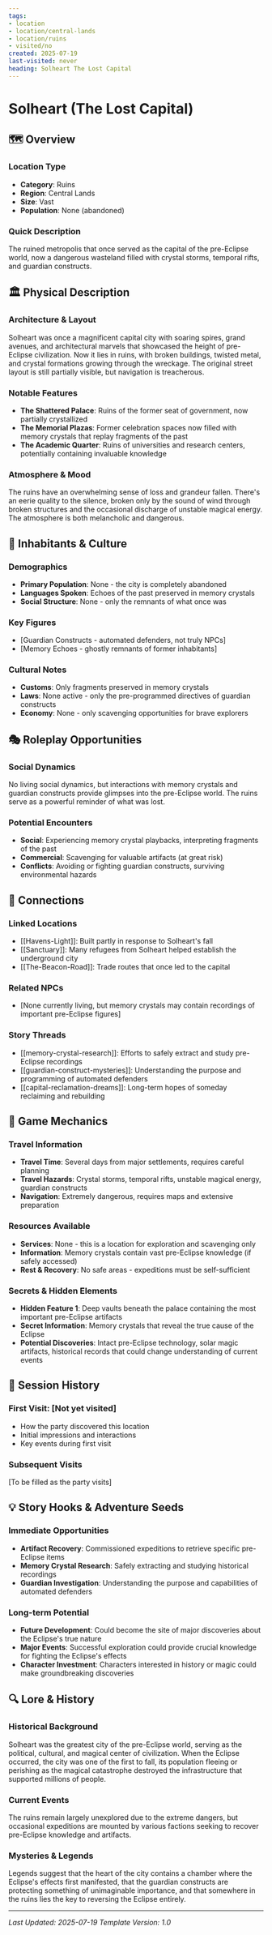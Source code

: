 ```yaml
---
tags:
- location
- location/central-lands
- location/ruins
- visited/no
created: 2025-07-19
last-visited: never
heading: Solheart The Lost Capital
---
```


# Solheart (The Lost Capital)

## 🗺️ Overview
### Location Type
- **Category**: Ruins
- **Region**: Central Lands
- **Size**: Vast
- **Population**: None (abandoned)

### Quick Description
The ruined metropolis that once served as the capital of the pre-Eclipse world, now a dangerous wasteland filled with crystal storms, temporal rifts, and guardian constructs.

## 🏛️ Physical Description
### Architecture & Layout
Solheart was once a magnificent capital city with soaring spires, grand avenues, and architectural marvels that showcased the height of pre-Eclipse civilization. Now it lies in ruins, with broken buildings, twisted metal, and crystal formations growing through the wreckage. The original street layout is still partially visible, but navigation is treacherous.

### Notable Features
- **The Shattered Palace**: Ruins of the former seat of government, now partially crystallized
- **The Memorial Plazas**: Former celebration spaces now filled with memory crystals that replay fragments of the past
- **The Academic Quarter**: Ruins of universities and research centers, potentially containing invaluable knowledge

### Atmosphere & Mood
The ruins have an overwhelming sense of loss and grandeur fallen. There's an eerie quality to the silence, broken only by the sound of wind through broken structures and the occasional discharge of unstable magical energy. The atmosphere is both melancholic and dangerous.

## 👥 Inhabitants & Culture
### Demographics
- **Primary Population**: None - the city is completely abandoned
- **Languages Spoken**: Echoes of the past preserved in memory crystals
- **Social Structure**: None - only the remnants of what once was

### Key Figures
- [Guardian Constructs - automated defenders, not truly NPCs]
- [Memory Echoes - ghostly remnants of former inhabitants]

### Cultural Notes
- **Customs**: Only fragments preserved in memory crystals
- **Laws**: None active - only the pre-programmed directives of guardian constructs
- **Economy**: None - only scavenging opportunities for brave explorers

## 🎭 Roleplay Opportunities
### Social Dynamics
No living social dynamics, but interactions with memory crystals and guardian constructs provide glimpses into the pre-Eclipse world. The ruins serve as a powerful reminder of what was lost.

### Potential Encounters
- **Social**: Experiencing memory crystal playbacks, interpreting fragments of the past
- **Commercial**: Scavenging for valuable artifacts (at great risk)
- **Conflicts**: Avoiding or fighting guardian constructs, surviving environmental hazards

## 🔗 Connections
### Linked Locations
- [[Havens-Light]]: Built partly in response to Solheart's fall
- [[Sanctuary]]: Many refugees from Solheart helped establish the underground city
- [[The-Beacon-Road]]: Trade routes that once led to the capital

### Related NPCs
- [None currently living, but memory crystals may contain recordings of important pre-Eclipse figures]

### Story Threads
- [[memory-crystal-research]]: Efforts to safely extract and study pre-Eclipse recordings
- [[guardian-construct-mysteries]]: Understanding the purpose and programming of automated defenders
- [[capital-reclamation-dreams]]: Long-term hopes of someday reclaiming and rebuilding

## 🎲 Game Mechanics
### Travel Information
- **Travel Time**: Several days from major settlements, requires careful planning
- **Travel Hazards**: Crystal storms, temporal rifts, unstable magical energy, guardian constructs
- **Navigation**: Extremely dangerous, requires maps and extensive preparation

### Resources Available
- **Services**: None - this is a location for exploration and scavenging only
- **Information**: Memory crystals contain vast pre-Eclipse knowledge (if safely accessed)
- **Rest & Recovery**: No safe areas - expeditions must be self-sufficient

### Secrets & Hidden Elements
- **Hidden Feature 1**: Deep vaults beneath the palace containing the most important pre-Eclipse artifacts
- **Secret Information**: Memory crystals that reveal the true cause of the Eclipse
- **Potential Discoveries**: Intact pre-Eclipse technology, solar magic artifacts, historical records that could change understanding of current events

## 📝 Session History
### First Visit: [Not yet visited]
- How the party discovered this location
- Initial impressions and interactions
- Key events during first visit

### Subsequent Visits
[To be filled as the party visits]

## 💡 Story Hooks & Adventure Seeds
### Immediate Opportunities
- **Artifact Recovery**: Commissioned expeditions to retrieve specific pre-Eclipse items
- **Memory Crystal Research**: Safely extracting and studying historical recordings
- **Guardian Investigation**: Understanding the purpose and capabilities of automated defenders

### Long-term Potential
- **Future Development**: Could become the site of major discoveries about the Eclipse's true nature
- **Major Events**: Successful exploration could provide crucial knowledge for fighting the Eclipse's effects
- **Character Investment**: Characters interested in history or magic could make groundbreaking discoveries

## 🔍 Lore & History
### Historical Background
Solheart was the greatest city of the pre-Eclipse world, serving as the political, cultural, and magical center of civilization. When the Eclipse occurred, the city was one of the first to fall, its population fleeing or perishing as the magical catastrophe destroyed the infrastructure that supported millions of people.

### Current Events
The ruins remain largely unexplored due to the extreme dangers, but occasional expeditions are mounted by various factions seeking to recover pre-Eclipse knowledge and artifacts.

### Mysteries & Legends
Legends suggest that the heart of the city contains a chamber where the Eclipse's effects first manifested, that the guardian constructs are protecting something of unimaginable importance, and that somewhere in the ruins lies the key to reversing the Eclipse entirely.

---
*Last Updated: 2025-07-19*
*Template Version: 1.0*